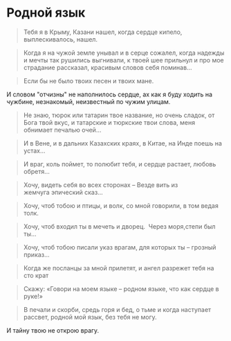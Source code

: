 # Родной язык 

> Тебя я в Крыму, Казани нашел, когда сердце кипело, выплескивалось, нашел.

> Когда я на чужой земле унывал и в серце сожалел, когда надежды и мечты так рушились выгнивали, к твоей шее прильнул и про мое страдание рассказал, красивым словов себя поминав…

> Если бы не было твоих песен и твоих мане.

И словом "отчизны" не наполнилось сердце, ах как я буду ходить на чужбине, незнакомый, неизвестный по чужим улицам.

> Не знаю, тюрок или татарин твое название, но очень сладок, от Бога твой вкус, и татарские и тюркские твои слова, меня обнимает печалью очей…

> И в Вене, и в дальних Казахских краях, в Китае, на Инде поешь на устах…

> И враг, коль поймет, то полюбит тебя, и сердце растает, любовь обретя…

> Хочу, видеть себя во всех сторонах –
Везде вить из жемчуга эпический сказ…

> Хочу, чтоб тобою и птицы, и волк, со мной говорили, в том ведая толк.

> Хочу, чтоб входил ты в мечеть и дворец.
 Через моря,степи был ты...

> Хочу, чтоб тобою писали указ врагам, для которых ты – грозный приказ…

> Когда же посланцы за мной прилетят, и ангел разрежет тебя на сто крат

> Скажу: «Говори на моем языке – родном языке, что как сердце в руке!»

> В печали и скорби, средь горя и бед, о тьме и когда наступает рассвет, родной мой язык, без тебя не могу.

И тайну твою не открою врагу.

